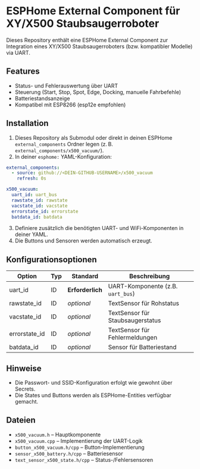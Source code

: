 # ESPHome External Component für XY/X500 Staubsaugerroboter

Dieses Repository enthält eine ESPHome External Component zur Integration eines XY/X500 Staubsaugerroboters (bzw. kompatibler Modelle) via UART.

## Features

- Status- und Fehlerauswertung über UART
- Steuerung (Start, Stop, Spot, Edge, Docking, manuelle Fahrbefehle)
- Batteriestandsanzeige
- Kompatibel mit ESP8266 (esp12e empfohlen)

## Installation

1. Dieses Repository als Submodul oder direkt in deinen ESPHome `external_components` Ordner legen (z. B. `external_components/x500_vacuum/`).
2. In deiner `esphome:` YAML-Konfiguration:

```yaml
external_components:
  - source: github://<DEIN-GITHUB-USERNAME>/x500_vacuum
    refresh: 0s

x500_vacuum:
  uart_id: uart_bus
  rawstate_id: rawstate
  vacstate_id: vacstate
  errorstate_id: errorstate
  batdata_id: batdata
```

3. Definiere zusätzlich die benötigten UART- und WiFi-Komponenten in deiner YAML.
4. Die Buttons und Sensoren werden automatisch erzeugt.

## Konfigurationsoptionen

| Option         | Typ    | Standard    | Beschreibung                      |
|----------------|--------|-------------|-----------------------------------|
| uart_id        | ID     | **Erforderlich** | UART-Komponente (z.B. `uart_bus`)|
| rawstate_id    | ID     | *optional*  | TextSensor für Rohstatus          |
| vacstate_id    | ID     | *optional*  | TextSensor für Staubsaugerstatus  |
| errorstate_id  | ID     | *optional*  | TextSensor für Fehlermeldungen    |
| batdata_id     | ID     | *optional*  | Sensor für Batteriestand          |

## Hinweise

- Die Passwort- und SSID-Konfiguration erfolgt wie gewohnt über Secrets.
- Die States und Buttons werden als ESPHome-Entities verfügbar gemacht.

## Dateien

- `x500_vacuum.h` – Hauptkomponente
- `x500_vacuum.cpp` – Implementierung der UART-Logik
- `button_x500_vacuum.h/cpp` – Button-Implementierung
- `sensor_x500_battery.h/cpp` – Batteriesensor
- `text_sensor_x500_state.h/cpp` – Status-/Fehlersensoren
